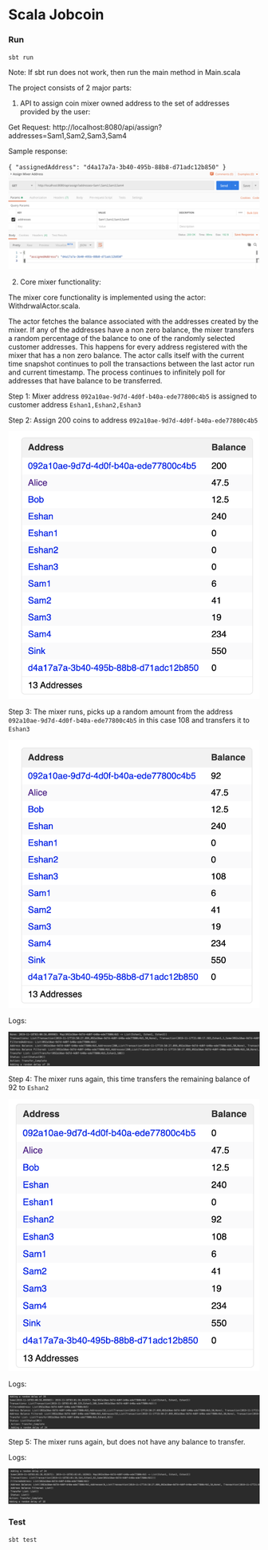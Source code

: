 # Scala Jobcoin

### Run
`sbt run`

Note: If sbt run does not work, then run the main method in Main.scala

The project consists of 2 major parts: 
1) API to assign coin mixer owned address to the set of addresses provided by the user:

Get Request: http://localhost:8080/api/assign?addresses=Sam1,Sam2,Sam3,Sam4

Sample response: 

`{
    "assignedAddress": "d4a17a7a-3b40-495b-88b8-d71adc12b850"
}`
![Alt text](docs/AssignAddressPostman.png?raw=true "Optional Title")

2) Core mixer functionality: 

The mixer core functionality is implemented using the actor: WithdrwalActor.scala.

The actor fetches the balance associated with the addresses created by the mixer. If any of the addresses have a non zero balance, the mixer transfers a random percentage of the balance to one of the randomly selected customer addresses. This happens for every address registered with the mixer that has a non zero balance.
The actor calls itself with the current time snapshot continues to poll the transactions between the last actor run and current timestamp. The process continues to infinitely poll for addresses that have balance to be transferred.

Step 1: Mixer address `092a10ae-9d7d-4d0f-b40a-ede77800c4b5` is assigned to customer address `Eshan1,Eshan2,Eshan3`

Step 2: Assign 200 coins to address `092a10ae-9d7d-4d0f-b40a-ede77800c4b5`
   
![Alt text](docs/Step2.png?raw=true "Optional Title")

Step 3: The mixer runs, picks up a random amount from the address `092a10ae-9d7d-4d0f-b40a-ede77800c4b5` in this case 108 and transfers it to `Eshan3`

![Alt text](docs/Step3.png?raw=true "Optional Title")

Logs:

![Alt text](docs/LogsStep3.png?raw=true "Optional Title")


Step 4: The mixer runs again, this time transfers the remaining balance of 92 to `Eshan2`

![Alt text](docs/Step4.png?raw=true "Optional Title")

Logs:

![Alt text](docs/LogsStep4.png?raw=true "Optional Title")

Step 5: The mixer runs again, but does not have any balance to transfer.

Logs:

![Alt text](docs/LogsStep5.png?raw=true "Optional Title")



### Test
`sbt test`

